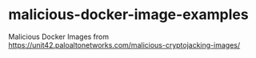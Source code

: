 # malicious-docker-image-examples
Malicious Docker Images from https://unit42.paloaltonetworks.com/malicious-cryptojacking-images/
